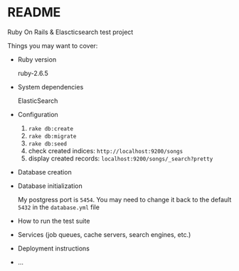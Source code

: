 # README

Ruby On Rails & Elascticsearch test project

Things you may want to cover:

* Ruby version

  ruby-2.6.5

* System dependencies

  ElasticSearch

* Configuration

  1. `rake db:create`
  2. `rake db:migrate`
  3. `rake db:seed`
  4. check created indices: `http://localhost:9200/songs`
  5. display created records: `localhost:9200/songs/_search?pretty`

* Database creation

* Database initialization

  My postgress port is `5454`. You may need to change it back to the default `5432` in the `database.yml` file

* How to run the test suite

* Services (job queues, cache servers, search engines, etc.)

* Deployment instructions

* ...
